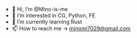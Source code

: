 - 👋 Hi, I’m @Mino-is-me
- 👀 I’m interested in CG, Python, FE
- 🌱 I’m currently learning Rust
- 📫 How to reach me -> minomi7029@gmail.com

<!---
Mino-is-me/Mino-is-me is a ✨ special ✨ repository because its `README.md` (this file) appears on your GitHub profile.
You can click the Preview link to take a look at your changes.
--->
